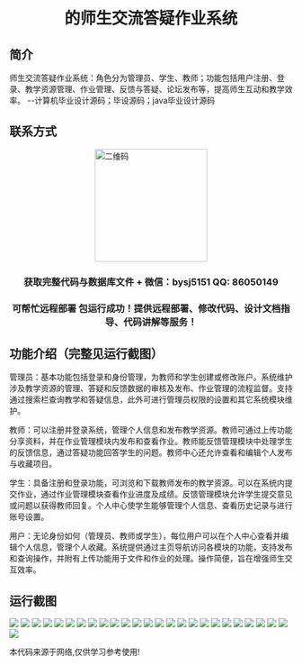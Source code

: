 <p><h1 align="center">的师生交流答疑作业系统</h1></p>

## 简介
师生交流答疑作业系统：角色分为管理员、学生、教师；功能包括用户注册、登录、教学资源管理、作业管理、反馈与答疑、论坛发布等，提高师生互动和教学效率。    --计算机毕业设计源码；毕设源码；java毕业设计源码


## 联系方式
<img src="https://bs-1329754181.cos.ap-shanghai.myqcloud.com/wx.jpg" alt="二维码" style="display: block; margin: 0 auto;" width="200px">
<p><h3 align="center">获取完整代码与数据库文件 + 微信：bysj5151 QQ: 86050149</h3></p>
<p><h3 align="center">可帮忙远程部署 包运行成功！提供远程部署、修改代码、设计文档指导、代码讲解等服务！</h3></p>

## 功能介绍（完整见运行截图）
管理员：基本功能包括登录和身份管理，为教师和学生创建或修改账户。系统维护涉及教学资源的管理、答疑和反馈数据的审核及发布、作业管理的流程监督。支持通过搜索栏查询教学和答疑信息，此外可进行管理员权限的设置和其它系统模块维护。

教师：可以注册并登录系统，管理个人信息和发布教学资源。教师可通过上传功能分享资料，并在作业管理模块内发布和查看作业。教师能反馈管理模块中处理学生的反馈信息，通过答疑功能回答学生的问题。教师中心还允许查看和编辑个人发布与收藏项目。

学生：具备注册和登录功能，可浏览和下载教师发布的教学资源。可以在系统内提交作业，通过作业管理模块查看作业进度及成绩。反馈管理模块允许学生提交意见或问题以获得教师回复。个人中心使学生能够管理个人信息、查看历史记录与进行账号设置。

用户：无论身份如何（管理员、教师或学生），每位用户可以在个人中心查看并编辑个人信息，管理个人收藏。系统提供通过主页导航访问各模块的功能，支持发布和查询操作，并附有上传功能用于文件和作业的处理。操作简便，旨在增强师生交互效率。


## 运行截图
![](https://bs-1329754181.cos.ap-shanghai.myqcloud.com/ssm/TeacherStudentCommunicationQandASystem/img/001.jpg)
![](https://bs-1329754181.cos.ap-shanghai.myqcloud.com/ssm/TeacherStudentCommunicationQandASystem/img/002.jpg)
![](https://bs-1329754181.cos.ap-shanghai.myqcloud.com/ssm/TeacherStudentCommunicationQandASystem/img/003.jpg)
![](https://bs-1329754181.cos.ap-shanghai.myqcloud.com/ssm/TeacherStudentCommunicationQandASystem/img/004.jpg)
![](https://bs-1329754181.cos.ap-shanghai.myqcloud.com/ssm/TeacherStudentCommunicationQandASystem/img/005.jpg)
![](https://bs-1329754181.cos.ap-shanghai.myqcloud.com/ssm/TeacherStudentCommunicationQandASystem/img/006.jpg)
![](https://bs-1329754181.cos.ap-shanghai.myqcloud.com/ssm/TeacherStudentCommunicationQandASystem/img/007.jpg)
![](https://bs-1329754181.cos.ap-shanghai.myqcloud.com/ssm/TeacherStudentCommunicationQandASystem/img/008.jpg)
![](https://bs-1329754181.cos.ap-shanghai.myqcloud.com/ssm/TeacherStudentCommunicationQandASystem/img/009.jpg)
![](https://bs-1329754181.cos.ap-shanghai.myqcloud.com/ssm/TeacherStudentCommunicationQandASystem/img/010.jpg)
![](https://bs-1329754181.cos.ap-shanghai.myqcloud.com/ssm/TeacherStudentCommunicationQandASystem/img/011.jpg)
![](https://bs-1329754181.cos.ap-shanghai.myqcloud.com/ssm/TeacherStudentCommunicationQandASystem/img/012.jpg)
![](https://bs-1329754181.cos.ap-shanghai.myqcloud.com/ssm/TeacherStudentCommunicationQandASystem/img/013.jpg)
![](https://bs-1329754181.cos.ap-shanghai.myqcloud.com/ssm/TeacherStudentCommunicationQandASystem/img/014.jpg)
![](https://bs-1329754181.cos.ap-shanghai.myqcloud.com/ssm/TeacherStudentCommunicationQandASystem/img/015.jpg)
![](https://bs-1329754181.cos.ap-shanghai.myqcloud.com/ssm/TeacherStudentCommunicationQandASystem/img/016.jpg)
![](https://bs-1329754181.cos.ap-shanghai.myqcloud.com/ssm/TeacherStudentCommunicationQandASystem/img/017.jpg)
![](https://bs-1329754181.cos.ap-shanghai.myqcloud.com/ssm/TeacherStudentCommunicationQandASystem/img/018.jpg)
![](https://bs-1329754181.cos.ap-shanghai.myqcloud.com/ssm/TeacherStudentCommunicationQandASystem/img/019.jpg)
![](https://bs-1329754181.cos.ap-shanghai.myqcloud.com/ssm/TeacherStudentCommunicationQandASystem/img/020.jpg)
![](https://bs-1329754181.cos.ap-shanghai.myqcloud.com/ssm/TeacherStudentCommunicationQandASystem/img/021.jpg)
![](https://bs-1329754181.cos.ap-shanghai.myqcloud.com/ssm/TeacherStudentCommunicationQandASystem/img/022.jpg)
![](https://bs-1329754181.cos.ap-shanghai.myqcloud.com/ssm/TeacherStudentCommunicationQandASystem/img/023.jpg)
![](https://bs-1329754181.cos.ap-shanghai.myqcloud.com/ssm/TeacherStudentCommunicationQandASystem/img/024.jpg)
![](https://bs-1329754181.cos.ap-shanghai.myqcloud.com/ssm/TeacherStudentCommunicationQandASystem/img/025.jpg)
![](https://bs-1329754181.cos.ap-shanghai.myqcloud.com/ssm/TeacherStudentCommunicationQandASystem/img/026.jpg)

<p>本代码来源于网络,仅供学习参考使用!</p>
